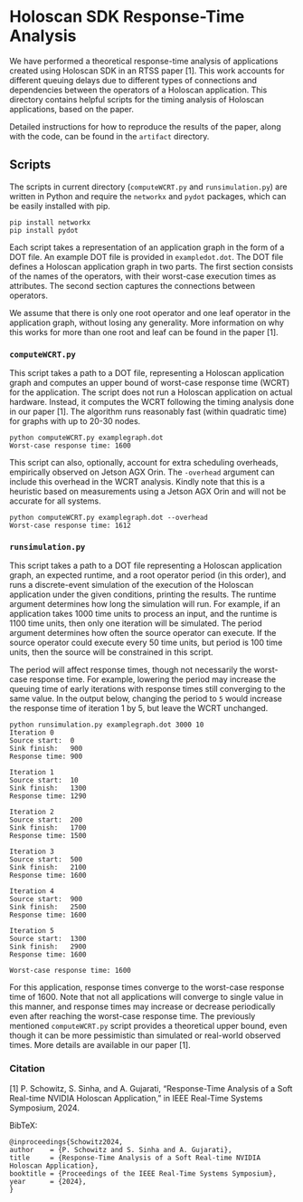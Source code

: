 # Holoscan SDK Response-Time Analysis 

We have performed a theoretical response-time analysis of applications created using Holoscan SDK in an RTSS paper [1]. This work accounts for different queuing delays due to different types of connections and dependencies between the operators of a Holoscan application. This directory contains helpful scripts for the timing analysis of Holoscan applications, based on the paper.

Detailed instructions for how to reproduce the results of the paper, along with the code, can be found in the `artifact` directory.

## Scripts

The scripts in current directory (`computeWCRT.py` and `runsimulation.py`) are written in Python and require the `networkx` and `pydot` packages, which can be easily installed with pip.

    pip install networkx
    pip install pydot

Each script takes a representation of an application graph in the form of a DOT file. An example DOT file is provided in `exampledot.dot`. The DOT file defines a Holoscan application graph in two parts. The first section consists of the names of the operators, with their worst-case execution times as attributes. The second section captures the connections between operators.

We assume that there is only one root operator and one leaf operator in the application graph, without losing any generality. More information on why this works for more than one root and leaf can be found in the paper [1].


### `computeWCRT.py`

This script takes a path to a DOT file, representing a Holoscan application graph and computes an upper bound of worst-case response time (WCRT) for the application. The script does not run a Holoscan application on actual hardware. Instead, it computes the WCRT following the timing analysis done in our paper [1]. The algorithm runs reasonably fast (within quadratic time) for graphs with up to 20-30 nodes.

    python computeWCRT.py examplegraph.dot
    Worst-case response time: 1600

This script can also, optionally, account for extra scheduling overheads, empirically observed on Jetson AGX Orin. The `-overhead` argument can include this overhead in the WCRT analysis. Kindly note that this is a heuristic based on measurements using a Jetson AGX Orin and will not be accurate for all systems.

    python computeWCRT.py examplegraph.dot --overhead
    Worst-case response time: 1612

### `runsimulation.py` 

This script takes a path to a DOT file representing a Holoscan application graph, an expected runtime, and a root operator period (in this order), and runs a discrete-event simulation of the execution of the Holoscan application under the given conditions, printing the results. The runtime argument determines how long the simulation will run. For example, if an application takes 1000 time units to process an input, and the runtime is 1100 time units, then only one iteration will be simulated. The period argument determines how often the source operator can execute. If the source operator could execute every 50 time units, but period is 100 time units, then the source will be constrained in this script. 

The period will affect response times, though not necessarily the worst-case response time. For example, lowering the period may increase the queuing time of early iterations with response times still converging to the same value. In the 
output below, changing the period to `5` would increase the response time of iteration 1 by 5, but leave the WCRT unchanged.

    python runsimulation.py examplegraph.dot 3000 10
    Iteration 0
    Source start:  0
    Sink finish:   900
    Response time: 900

    Iteration 1
    Source start:  10
    Sink finish:   1300
    Response time: 1290

    Iteration 2
    Source start:  200
    Sink finish:   1700
    Response time: 1500

    Iteration 3
    Source start:  500
    Sink finish:   2100
    Response time: 1600

    Iteration 4
    Source start:  900
    Sink finish:   2500
    Response time: 1600

    Iteration 5
    Source start:  1300
    Sink finish:   2900
    Response time: 1600

    Worst-case response time: 1600


For this application, response times converge to the worst-case response time of 1600. Note that not all applications will converge to single value in this manner, and response times may increase or decrease periodically even after reaching the worst-case response time. The previously mentioned `computeWCRT.py` script provides a theoretical upper bound, even though it can be more pessimistic than simulated or real-world observed times. More details are available in our paper [1].

### Citation

[1] P. Schowitz, S. Sinha, and A. Gujarati, “Response-Time Analysis 
of a Soft Real-time NVIDIA Holoscan Application,” in IEEE Real-Time 
Systems Symposium, 2024.

BibTeX:

    @inproceedings{Schowitz2024,
    author    = {P. Schowitz and S. Sinha and A. Gujarati},
    title     = {Response-Time Analysis of a Soft Real-time NVIDIA Holoscan Application},
    booktitle = {Proceedings of the IEEE Real-Time Systems Symposium},
    year      = {2024},
    }